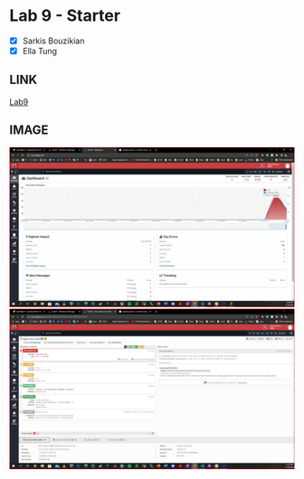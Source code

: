 # Lab 9 - Starter #

 - [x] Sarkis Bouzikian  
 - [x] Ella Tung

## LINK ##

[Lab9](https://oplikos.github.io/LAB9-START/)

## IMAGE ##

![img](error.jpg)
![img](errordetail.jpg)
